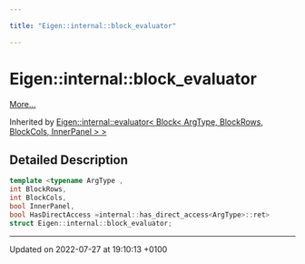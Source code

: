 ```yaml
---

title: "Eigen::internal::block_evaluator"

---
```


# Eigen::internal::block_evaluator



 [More...](#detailed-description)

Inherited by [Eigen::internal::evaluator< Block< ArgType, BlockRows, BlockCols, InnerPanel > >](http://example.org/classes/structeigen_1_1internal_1_1evaluator_3_01block_3_01argtype_00_01blockrows_00_01blockcols_00_01innerpanel_01_4_01_4/)

## Detailed Description

```cpp
template <typename ArgType ,
int BlockRows,
int BlockCols,
bool InnerPanel,
bool HasDirectAccess =internal::has_direct_access<ArgType>::ret>
struct Eigen::internal::block_evaluator;
```

-------------------------------

Updated on 2022-07-27 at 19:10:13 +0100